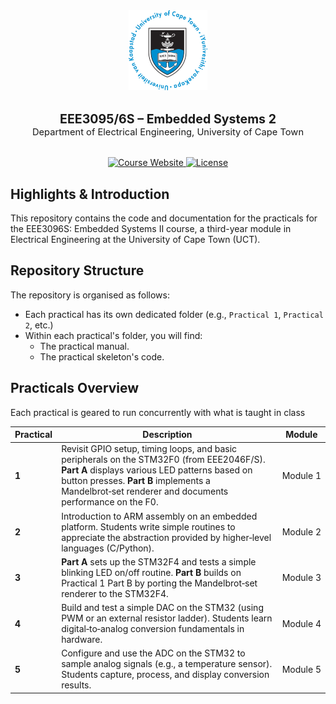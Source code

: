 <div align="center">
  <img src="./assets/UCT_Logo.png" width="25%" alt="UCT Logo">
  <br><br>

  <strong style="font-size: 1.4em;">EEE3095/6S – Embedded Systems 2</strong>
  <br>
  <span style="font-size: 1.05em;">Department of Electrical Engineering, University of Cape Town</span>
  <br><br>

  <div>
    <a href="https://ocw.ee.uct.ac.za/courses/EEE4120">
      <img src="https://img.shields.io/badge/Course-Website-blue" alt="Course Website">
    </a>
    <a href="LICENSE">
      <img src="https://img.shields.io/badge/License-GPL-green" alt="License">
    </a>
  </div>
</div>

## Highlights & Introduction
This repository contains the code and documentation for the practicals for the  EEE3096S: Embedded Systems II course, a third-year module in Electrical Engineering at the University of Cape Town (UCT).

## Repository Structure
The repository is organised as follows:
- Each practical has its own dedicated folder (e.g., `Practical 1`, `Practical 2`, etc.)
- Within each practical's folder, you will find:
  - The practical manual.
  - The practical skeleton's code.

## Practicals Overview
Each practical is geared to run concurrently with what is taught in class

| **Practical** | **Description**                                                                                                                                                                                                                                  | **Module** |
| ------------- | ------------------------------------------------------------------------------------------------------------------------------------------------------------------------------------------------------------------------------------------------ | ---------- |
| **1**         | Revisit GPIO setup, timing loops, and basic peripherals on the STM32F0 (from EEE2046F/S). **Part A** displays various LED patterns based on button presses. **Part B** implements a Mandelbrot‑set renderer and documents performance on the F0. | Module 1   |
| **2**         | Introduction to ARM assembly on an embedded platform. Students write simple routines to appreciate the abstraction provided by higher‑level languages (C/Python).                                                                                | Module 2   |
| **3**         | **Part A** sets up the STM32F4 and tests a simple blinking LED on/off routine. **Part B** builds on Practical 1 Part B by porting the Mandelbrot‑set renderer to the STM32F4.                                                                    | Module 3   |
| **4**         | Build and test a simple DAC on the STM32 (using PWM or an external resistor ladder). Students learn digital‑to‑analog conversion fundamentals in hardware.                                                                                       | Module 4   |
| **5**         | Configure and use the ADC on the STM32 to sample analog signals (e.g., a temperature sensor). Students capture, process, and display conversion results.                                                                                         | Module 5   |
